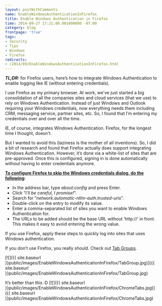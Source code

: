 ```yaml
---
layout: postWithComments
name: EnableWindowsAuthenticationInFirefox
title: Enable Windows Authentication in Firefox
time: 2014-09-27 17:21:00.001000000 -07:00
category: blog
frontpage: 'true'
tags:
- Security
- Tips
- Windows
- Firefox
redirects:
- /2014/09/EnableWindowsAuthenticationInFirefox.html
---
```

**_TL;DR:_** for Firefox users, here’s how to integrate Windows Authentication to enable logging like IE (without entering credentials). 

I use Firefox as my primary browser. At work, we've just started a big consolidation of all the companies sites and cloud services (that we use) to rely on Windows Authentication. Instead of just Windows and Outlook requiring your Windows credentials, now everything needs them including CRM, messaging service, partner sites, etc. So, I found that I’m entering my credentials over and over all the time.

IE, of course, integrates Windows Authentication. Firefox, for the longest time I thought, doesn't.

But I wanted to avoid this (laziness is the mother of all inventions). So, I did a bit of research and found that Firefox actually does support integrating Windows Authentication. However, it’s done via a white-list of sites that are pre-approved. Once this is configured, signing in is done automatically without having to enter credentials anymore.

**<u>To configure Firefox to skip the Windows credentials dialog, do the following</u>**:

*   In the address bar, type _about:config_ and press Enter.
*   Click “_I’ll be careful, I promise!_”.
*   Search for “_network.automatic-ntlm-auth.trusted-uris_”.
*   Double-click on the entry to modify its value.
*   Enter a comma-separated list of sites you want to enable Windows Authentication for.
*   The URLs to be added should be the base URL without ‘http://’ in front. This makes it easy to avoid entering the wrong value.

If you use Firefox, apply these steps to quickly log into sites that uses Windows authentication.

If you don’t use Firefox, you really should. Check out [Tab Groups](https://support.mozilla.org/en-US/kb/tab-groups-organize-tabs).

[![]({{ site.baseurl }}public/images/EnableWindowsAuthenticationInFirefox/TabGroup.jpg)]({{ site.baseurl }}public/images/EnableWindowsAuthenticationInFirefox/TabGroup.jpg)

It’s better than this :D
[![]({{ site.baseurl }}public/images/EnableWindowsAuthenticationInFirefox/ChromeTabs.jpg)]({{ site.baseurl }}public/images/EnableWindowsAuthenticationInFirefox/ChromeTabs.jpg)